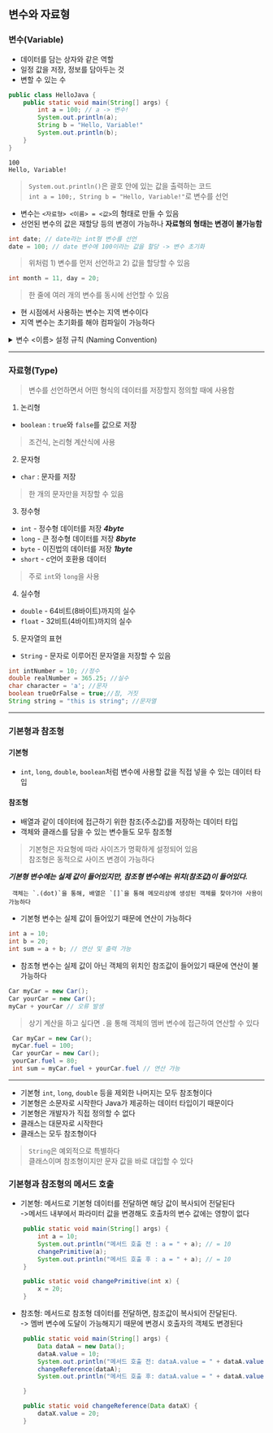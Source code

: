 ## 변수와 자료형

### 변수(Variable)
- 데이터를 담는 상자와 같은 역할
- 일정 값을 저장, 정보를 담아두는 것
- 변할 수 있는 수

```Java
public class HelloJava {
    public static void main(String[] args) {
        int a = 100; // a -> 변수!
        System.out.println(a);
        String b = "Hello, Variable!"
        System.out.println(b);
    }
}
```
 
```
100
Hello, Variable!
```

> `System.out.println()`은 괄호 안에 있는 값을 출력하는 코드  
> `int a = 100;, String b = "Hello, Variable!"`로 변수를 선언
 - 변수는 `<자료형> <이름> = <값>`의 형태로 만들 수 있음
 - 선언된 변수의 값은 재할당 등의 변경이 가능하나 **자료형의 형태는 변경이 불가능함**
 ```Java
 int date; // date라는 int형 변수를 선언
date = 100; // date 변수에 100이라는 값을 할당 -> 변수 초기화
```
> 위처럼 1) 변수를 먼저 선언하고 2) 값을 할당할 수 있음

```Java
int month = 11, day = 20;
```
> 한 줄에 여러 개의 변수를 동시에 선언할 수 있음
- 현 시점에서 사용하는 변수는 지역 변수이다
- 지역 변수는 초기화를 해야 컴파일이 가능하다

<details>
<summary>
  변수 <이름> 설정 규칙 (Naming Convention)
</summary>

  1. 숫자로 시작 불가능 (`1st`, `2nd` 등)   
   2. `_`와 `&`외의 특수문자 사용 불가능  
   3. `int`, `class`, `retrun` 등의 예약어 사용 불가능 (Java 내부적으로 사용하는 단어
   )  
> ***camelCase로 통용하여 식별자 설정하기***
</details>

---

### 자료형(Type)
> 변수를 선언하면서 어떤 형식의 데이터를 저장할지 정의할 때에 사용함

1. 논리형
 - `boolean` : `true`와 `false`를 값으로 저장  
 > 조건식, 논리형 계산식에 사용
 2. 문자형
  - `char` : 문자를 저장
  > 한 개의 문자만을 저장할 수 있음
  3. 정수형
- `int` - 정수형 데이터를 저장 ***4byte***
- `long` - 큰 정수형 데이터를 저장 ***8byte***
- `byte` - 이진법의 데이터를 저장 ***1byte***
- `short` - c언어 호환용 데이터
> 주로 `int`와 `long`을 사용
4. 실수형
- `double` - 64비트(8바이트)까지의 실수
- `float` - 32비트(4바이트)까지의 실수 
5. 문자열의 표현
- `String` - 문자로 이루어진 문자열을 저장할 수 있음
```Java
int intNumber = 10; //정수
double realNumber = 365.25; //실수
char character = 'a'; //문자
boolean trueOrFalse = true;//참, 거짓
String string = "this is string"; //문자열
```

---

### 기본형과 참조형
 #### 기본형
- `int`, `long`, `double`, `boolean`처럼 변수에 사용할 값을 직접 넣을 수 있는 데이터 타입
#### 참조형
- 배열과 같이 데이터에 접근하기 위한 참조(주소값)를 저장하는 데이터 타입
- 객체와 클래스를 담을 수 있는 변수들도 모두 참조형
>기본형은 자요형에 따라 사이즈가 명확하게 설정되어 있음  
> 참조형은 동적으로 사이즈 변경이 가능하다

 ***기본형 변수에는 실제 값이 들어있지만, 참조형 변수에는 위치(참조값)이 들어있다.***
 ```
  객체는 `.(dot)`을 통해, 배열은 `[]`을 통해 메모리상에 생성된 객체를 찾아가야 사용이 가능하다
  ```

  - 기본형 변수는 실제 값이 들어있기 때문에 연산이 가능하다
  ```Java
  int a = 10;
  int b = 20;
  int sum = a + b; // 연산 및 출력 가능
  ```

  - 참조형 변수는 실제 값이 아닌 객체의 위치인 참조값이 들어있기 때문에 연산이 불가능하다
  ```Java
  Car myCar = new Car();
  Car yourCar = new Car();
  myCar + yourCar // 오류 발생
  ```
 >상기 계산을 하고 싶다면 `.`을 통해 객체의 멤버 변수에 접근하여 연산할 수 있다
 ```Java
  Car myCar = new Car();
  myCar.fuel = 100;
  Car yourCar = new Car();
  yourCar.fuel = 80;
  int sum = myCar.fuel + yourCar.fuel // 연산 가능
 ```
---

- 기본형 `int`, `long`, `double` 등을 제외한 나머지는 모두 참조형이다
- 기본형은 소문자로 시작한다 Java가 제공하는 데이터 타입이기 때문이다
- 기본형은 개발자가 직접 정의할 수 없다
- 클래스는 대문자로 시작한다
- 클래스는 모두 참조형이다
>`String`은 예외적으로 특별하다  
>클래스이며 참조형이지만 문자 값을 바로 대입할 수 있다 

### 기본형과 참조형의 메서드 호출
- 기본형: 메서드로 기본형 데이터를 전달하면 해당 값이 복사되어 전달된다  
->메서드 내부에서 파라미터 값을 변경해도 호출차의 변수 값에는 영향이 없다
```Java
    public static void main(String[] args) {
        int a = 10;
        System.out.println("메서드 호출 전 : a = " + a); // = 10
        changePrimitive(a);
        System.out.println("메서드 호출 후 : a = " + a); // = 10
    }

    public static void changePrimitive(int x) {
        x = 20;
    }
```
- 참조형: 메서드로 참조형 데이터를 전달하면, 참조값이 복사되어 잔달된다.  
-> 멤버 변수에 도달이 가능해지기 때문에 변경시 호출자의 객체도 변경된다
```Java
    public static void main(String[] args) {
        Data dataA = new Data();
        dataA.value = 10;
        System.out.println("메서드 호출 전: dataA.value = " + dataA.value); // = 10
        changeReference(dataA);
        System.out.println("메서드 호출 후: dataA.value = " + dataA.value); // = 20

    }

    public static void changeReference(Data dataX) {
        dataX.value = 20;
    }
```




